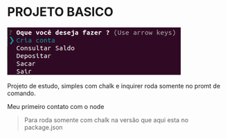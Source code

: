 # PROJETO BASICO

![Aplicação](https://github.com/WillTbn/Projeto-1/blob/main/exemple.png)

Projeto de estudo, simples com chalk e inquirer roda somente no promt de comando. 

Meu primeiro contato com o node


> Para roda somente com chalk na versão que aqui esta no package.json
